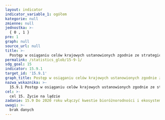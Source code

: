 ```yaml
---
layout: indicator
indicator_variable_1: ogółem
kategorie: null
zmienne: null
jednostka: >-
  { 0 , 1 }
pre: 1
graph: null
source_url: null
title: >-
  Postęp w osiąganiu celów krajowych ustanowionych zgodnie ze strategicznym celem 2 z Aichi wynikającym ze „Strategicznego Planu Ochrony Bioróżnorodności w latach 2011-2020”
permalink: /statistics_glob/15-9-1/
sdg_goal: 15
indicator: 15.9.1
target_id: '15.9.1'
graph_title: Postęp w osiąganiu celów krajowych ustanowionych zgodnie ze strategicznym celem 2 z Aichi wynikającym ze „Strategicznego Planu Ochrony Bioróżnorodności w latach 2011-2020”
nazwa_wskaznika: >-
  15.9.1 Postęp w osiąganiu celów krajowych ustanowionych zgodnie ze strategicznym celem 2 z Aichi wynikającym ze „Strategicznego Planu Ochrony Bioróżnorodności w latach 2011-2020”
cel: >-
  cel 15. Życie na lądzie
zadanie: 15.9 Do 2020 roku włączyć kwestie bioróżnorodności i ekosystemów do krajowych i lokalnych planów i sprawozdań, strategii redukcji ubóstwa oraz w procesy rozwojowe
uwagi: >-
  brak danych
---
```

